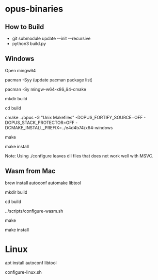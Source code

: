 # opus-binaries

## How to Build

- git submodule update --init --recursive
- python3 build.py

## Windows

Open mingw64

pacman -Syy (update pacman package list)

pacman -Sy mingw-w64-x86_64-cmake

mkdir build

cd build

cmake ../opus -G "Unix Makefiles" -DOPUS_FORTIFY_SOURCE=OFF -DOPUS_STACK_PROTECTOR=OFF -DCMAKE_INSTALL_PREFIX=../e4d4b74/x64-windows

make

make install

Note: Using ./configure leaves dll files that does not work well with MSVC.

## Wasm from Mac

brew install autoconf automake libtool

mkdir build

cd build

../scripts/configure-wasm.sh

make

make install

# Linux

apt install autoconf libtool

configure-linux.sh
